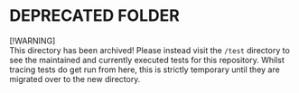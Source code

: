 # DEPRECATED FOLDER

[!WARNING]  
This directory has been archived! Please instead visit the `/test` directory to see the maintained and currently executed tests for this repository. Whilst tracing tests do get run from here, this is strictly temporary until they are migrated over to the new directory.
